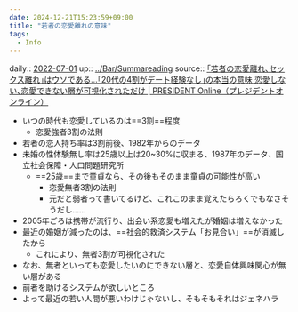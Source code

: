 ```yaml
---
date: 2024-12-21T15:23:59+09:00
title: "若者の恋愛離れの意味"
tags:
  - Info
---
```


daily:: [2022-07-01](Daily_Note/2022-07-01.md)
up:: [../Bar/Summareading](../Bar/Summareading.md)
source:: [｢若者の恋愛離れ､セックス離れ｣はウソである…｢20代の4割がデート経験なし｣の本当の意味 恋愛しない､恋愛できない層が可視化されただけ | PRESIDENT Online（プレジデントオンライン）](https://president.jp/articles/-/58955)


- いつの時代も恋愛しているのは==3割==程度
	- 恋愛強者3割の法則
- 若者の恋人持ち率は3割前後、1982年からのデータ
- 未婚の性体験無し率は25歳以上は20~30%に収まる、1987年のデータ、国立社会保障・人口問題研究所
	- ==25歳==まで童貞なら、その後もそのまま童貞の可能性が高い
		- 恋愛無者3割の法則
		- 元だと弱者って書いてるけど、これこのまま覚えたらろくでもなさそうだし……
- 2005年ごろは携帯が流行り、出会い系恋愛も増えたが婚姻は増えなかった
- 最近の婚姻が減ったのは、==社会的救済システム「お見合い」==が消滅したから
	- これにより、無者3割が可視化された
- なお、無者といっても恋愛したいのにできない層と、恋愛自体興味関心が無い層がある
- 前者を助けるシステムが欲しいところ
- よって最近の若い人間が悪いわけじゃないし、そもそもそれはジェネハラ

